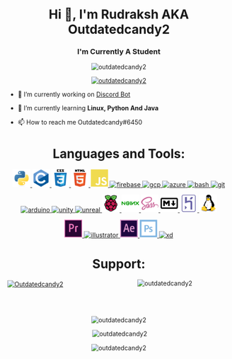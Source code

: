 <h1 align="center">Hi 👋, I'm Rudraksh AKA Outdatedcandy2</h1>
<h3 align="center">I'm Currently A Student</h3>

<p align="center"> <img src="https://komarev.com/ghpvc/?username=outdatedcandy2&label=Profile%20views&color=0e75b6&style=flat" alt="outdatedcandy2" /> </p>

<p align="center"> <a href="https://github.com/ryo-ma/github-profile-trophy"><img src="https://github-profile-trophy.vercel.app/?username=outdatedcandy2" alt="outdatedcandy2" /></a> </p>

- 🔭 I’m currently working on [Discord Bot](https://github.com/Outdatedcandy2/Discord-Bot)

- 🌱 I’m currently learning **Linux, Python And Java**

- 📫 How to reach me Outdatedcandy#6450



<h1 align="center">Languages and Tools:</h1>
<p align="center"> 

<div align = "center">
<a href="https://www.raspberrypi.org/" target="_blank" rel="noreferrer"> <img src="https://raw.githubusercontent.com/devicons/devicon/master/icons/python/python-original.svg" alt="xd" width="40" height="40"/> </a>
<a href="https://www.cprogramming.com/" target="_blank" rel="noreferrer"> <img src="https://raw.githubusercontent.com/devicons/devicon/master/icons/c/c-original.svg" alt="c" width="40" height="40"/> </a>
<a href="https://www.w3schools.com/css/" target="_blank" rel="noreferrer"> <img src="https://raw.githubusercontent.com/devicons/devicon/master/icons/css3/css3-original-wordmark.svg" alt="css3" width="40" height="40"/> </a> 
<a href="https://www.w3.org/html/" target="_blank" rel="noreferrer"> <img src="https://raw.githubusercontent.com/devicons/devicon/master/icons/html5/html5-original-wordmark.svg" alt="html5" width="40" height="40"/> </a>
<a href="https://www.w3.org/html/" target="_blank" rel="noreferrer"> <img src="https://raw.githubusercontent.com/devicons/devicon/master/icons/javascript/javascript-plain.svg" alt="html5" width="40" height="40"/> </a>
<a href="https://firebase.google.com/" target="_blank" rel="noreferrer"> <img src="https://www.vectorlogo.zone/logos/firebase/firebase-icon.svg" alt="firebase" width="40" height="40"/> </a>
<a href="https://cloud.google.com" target="_blank" rel="noreferrer"> <img src="https://www.vectorlogo.zone/logos/google_cloud/google_cloud-icon.svg" alt="gcp" width="40" height="40"/> </a>
<a href="https://azure.microsoft.com/en-in/" target="_blank" rel="noreferrer"> <img src="https://www.vectorlogo.zone/logos/microsoft_azure/microsoft_azure-icon.svg" alt="azure" width="40" height="40"/> </a> 
<a href="https://www.gnu.org/software/bash/" target="_blank" rel="noreferrer"> <img src="https://www.vectorlogo.zone/logos/gnu_bash/gnu_bash-icon.svg" alt="bash" width="40" height="40"/> </a> 
<a href="https://git-scm.com/" target="_blank" rel="noreferrer"> <img src="https://www.vectorlogo.zone/logos/git-scm/git-scm-icon.svg" alt="git" width="40" height="40"/> </a>

<a href="https://www.arduino.cc/" target="_blank" rel="noreferrer"> <img src="https://cdn.worldvectorlogo.com/logos/arduino-1.svg" alt="arduino" width="40" height="40"/> </a>
<a href="https://unity.com/" target="_blank" rel="noreferrer"> <img src="https://www.vectorlogo.zone/logos/unity3d/unity3d-icon.svg" alt="unity" width="40" height="40"/> </a>
<a href="https://unrealengine.com/" target="_blank" rel="noreferrer"> <img src="https://raw.githubusercontent.com/kenangundogan/fontisto/036b7eca71aab1bef8e6a0518f7329f13ed62f6b/icons/svg/brand/unreal-engine.svg" alt="unreal" width="40" height="40"/> </a>
<a href="https://www.raspberrypi.org/" target="_blank" rel="noreferrer"> <img src="https://raw.githubusercontent.com/devicons/devicon/master/icons/raspberrypi/raspberrypi-original.svg" alt="xd" width="40" height="40"/> </a>
<a href="https://www.nginx.com" target="_blank" rel="noreferrer"> <img src="https://raw.githubusercontent.com/devicons/devicon/master/icons/nginx/nginx-original.svg" alt="nginx" width="40" height="40"/> </a> 
<a href="https://sass-lang.com" target="_blank" rel="noreferrer"> <img src="https://raw.githubusercontent.com/devicons/devicon/master/icons/sass/sass-original.svg" alt="sass" width="40" height="40"/> </a>
<a href="https://www.raspberrypi.org/" target="_blank" rel="noreferrer"> <img src="https://raw.githubusercontent.com/devicons/devicon/master/icons/markdown/markdown-original.svg" alt="xd" width="40" height="40"/> </a>
<a href="https://www.raspberrypi.org/" target="_blank" rel="noreferrer"> <img src="https://raw.githubusercontent.com/devicons/devicon/master/icons/heroku/heroku-original.svg" alt="xd" width="40" height="40"/> </a>
<a href="https://www.linux.org/" target="_blank" rel="noreferrer"> <img src="https://raw.githubusercontent.com/devicons/devicon/master/icons/linux/linux-original.svg" alt="linux" width="40" height="40"/> </a>    

<a href="https://www.raspberrypi.org/" target="_blank" rel="noreferrer"> <img src="https://raw.githubusercontent.com/devicons/devicon/master/icons/premierepro/premierepro-original.svg" alt="xd" width="40" height="40"/> </a>
<a href="https://www.adobe.com/in/products/illustrator.html" target="_blank" rel="noreferrer"> <img src="https://www.vectorlogo.zone/logos/adobe_illustrator/adobe_illustrator-icon.svg" alt="illustrator" width="40" height="40"/> </a> 
<a href="https://www.raspberrypi.org/" target="_blank" rel="noreferrer"> <img src="https://raw.githubusercontent.com/devicons/devicon/master/icons/aftereffects/aftereffects-original.svg" alt="xd" width="40" height="40"/> </a>
<a href="https://www.photoshop.com/en" target="_blank" rel="noreferrer"> <img src="https://raw.githubusercontent.com/devicons/devicon/master/icons/photoshop/photoshop-line.svg" alt="photoshop" width="40" height="40"/> </a>
<a href="https://www.adobe.com/products/xd.html" target="_blank" rel="noreferrer"> <img src="https://cdn.worldvectorlogo.com/logos/adobe-xd.svg" alt="xd" width="40" height="40"/> </a>



</p>
</div>

<h1 align="Center">Support:</h1>
<p > <a href="https://www.buymeacoffee.com/Outdatedcandy2"> <img align="center" src="https://cdn.buymeacoffee.com/buttons/v2/default-yellow.png" height="50" width="210" alt="Outdatedcandy2" /></a><a href="https://ko-fi.com/outdatedcandy2"> <img align="right" src="https://cdn.ko-fi.com/cdn/kofi3.png?v=3" height="50" width="210" alt="outdatedcandy2" /></a></p><br><br>
<div align="center"> 
<p><img align="center" src="https://github-readme-stats.vercel.app/api/top-langs?username=outdatedcandy2&show_icons=true&locale=en&layout=compact" alt="outdatedcandy2" /></p>

<p>&nbsp;<img align="" src="https://github-readme-stats.vercel.app/api?username=outdatedcandy2&show_icons=true&locale=en" alt="outdatedcandy2" /></p>

<p><img align="center" src="https://github-readme-streak-stats.herokuapp.com/?user=outdatedcandy2&" alt="outdatedcandy2" /></p>

</div>